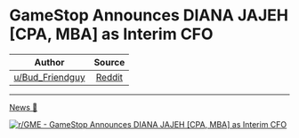 GameStop Announces DIANA JAJEH [CPA, MBA] as Interim CFO
========================================================

| Author       | Source       | 
| :-------------: |:-------------:|
|  [u/Bud_Friendguy](https://www.reddit.com/user/Bud_Friendguy/) | [Reddit](https://www.reddit.com/r/GME/comments/mhaz4l/gamestop_announces_diana_jajeh_cpa_mba_as_interim/) | 

---

[News 📰](https://www.reddit.com/r/GME/search?q=flair_name%3A%22News%20%F0%9F%93%B0%22&restrict_sr=1)

[![r/GME - GameStop Announces DIANA JAJEH [CPA, MBA] as Interim CFO](https://preview.redd.it/yxaell6sdeq61.png?width=960&crop=smart&auto=webp&s=033bb81ed8278c457ce37bd73140eef7d805e8ab)](https://i.redd.it/yxaell6sdeq61.png)
